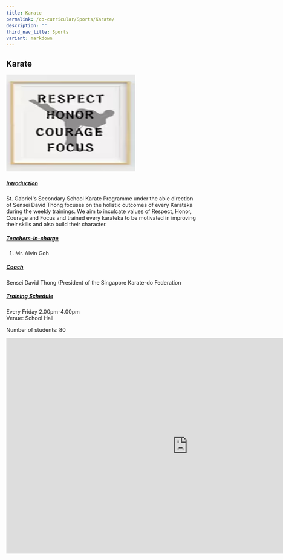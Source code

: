 ```yaml
---
title: Karate
permalink: /co-curricular/Sports/Karate/
description: ""
third_nav_title: Sports
variant: markdown
---
```

## Karate


![](/images/CCA/Sports%20&amp;%20Games/Karate/Karate.png)

##### <u>Introduction</u>
St. Gabriel's Secondary School Karate Programme under the able direction of Sensei David Thong focuses on the holistic outcomes of every Karateka during the weekly trainings. We aim to inculcate values of Respect, Honor, Courage and Focus and trained every karateka to be motivated in improving their skills and also build their character.

##### <u>Teachers-in-charge</u>
1. Mr. Alvin Goh<br>

##### <u>Coach</u><br>
Sensei David Thong (President of the Singapore Karate-do Federation
 
##### <u>Training Schedule</u><br>
Every Friday 2.00pm-4.00pm <br>
Venue: School Hall

Number of students: 80

<iframe allowfullscreen="true" height="569" width="960" frameborder="0" src="https://docs.google.com/presentation/d/e/2PACX-1vQS_CyhgUvqpA7E1BUMajD_pDJcKdiCqMcWLYqrPXrybyyv8gwZMLEYUOXFNbZpfD6wZsZ2LCM2Su6o/embed?start=true&amp;loop=false&amp;delayms=3000"></iframe>